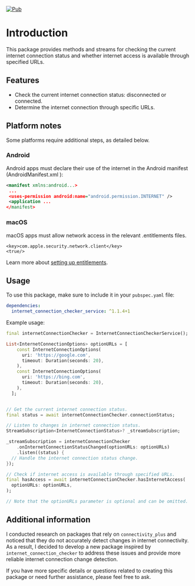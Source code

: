 <!--
This README describes the package. If you publish this package to pub.dev,
this README's contents appear on the landing page for your package.

For information about how to write a good package README, see the guide for
[writing package pages](https://dart.dev/guides/libraries/writing-package-pages).

For general information about developing packages, see the Dart guide for
[creating packages](https://dart.dev/guides/libraries/create-library-packages)
and the Flutter guide for
[developing packages and plugins](https://flutter.dev/developing-packages).
-->
[![Pub](https://img.shields.io/pub/v/internet_connection_checker_service.svg)](https://pub.dev/packages/internet_connection_checker_service)

# **Introduction**

This package provides methods and streams for checking the current
internet connection status and whether internet access is available
through specified URLs.

## **Features**

- Check the current internet connection status: disconnected or connected.
- Determine the internet connection through specific URLs.

## Platform notes

Some platforms require additional steps, as detailed below.

### Android

Android apps must declare their use of the internet in the Android manifest (AndroidManifest.xml ):

```xml
<manifest xmlns:android...>
 ...
 <uses-permission android:name="android.permission.INTERNET" />
 <application ...
</manifest>
```

### macOS

macOS apps must allow network access in the relevant .entitlements files.

```entitlements
<key>com.apple.security.network.client</key>
<true/>
```

Learn more about [setting up entitlements](https://flutter.dev/developing-packages).

## **Usage**

To use this package, make sure to include it in your `pubspec.yaml` file:

```yaml
dependencies:
  internet_connection_checker_service: ^1.1.4+1
```

Example usage:

```dart
final internetConnectionChecker = InternetConnectionCheckerService();

List<InternetConnectionOptions> optionURLs = [
    const InternetConnectionOptions(
      uri: 'https://google.com',
      timeout: Duration(seconds: 20),
    ),
    const InternetConnectionOptions(
      uri: 'https://bing.com',
      timeout: Duration(seconds: 20),
    ),
  ];


// Get the current internet connection status.
final status = await internetConnectionChecker.connectionStatus;

// Listen to changes in internet connection status.
StreamSubscription<InternetConnectionStatus>? _streamSubscription;

_streamSubscription = internetConnectionChecker
    .onInternetConnectionStatusChanged(optionURLs: optionURLs)
    .listen((status) {
  // Handle the internet connection status change.
});

// Check if internet access is available through specified URLs.
final hasAccess = await internetConnectionChecker.hasInternetAccess(
  optionURLs: optionURLs,
);

// Note that the optionURLs parameter is optional and can be omitted.
```

## **Additional information**

I conducted research on packages that rely on `connectivity_plus` and noticed that they do not accurately detect changes in internet connectivity. As a result, I decided to develop a new package inspired by `internet_connection_checker` to address these issues and provide more reliable internet connection change detection.

If you have more specific details or questions related to creating this package or need further assistance, please feel free to ask.
